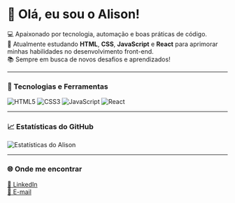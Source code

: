 # 👋 Olá, eu sou o Alison!

💻 Apaixonado por tecnologia, automação e boas práticas de código.  
🚀 Atualmente estudando **HTML**, **CSS**, **JavaScript** e **React** para aprimorar minhas habilidades no desenvolvimento front-end.  
📚 Sempre em busca de novos desafios e aprendizados!

---

### 🧰 Tecnologias e Ferramentas
![HTML5](https://img.shields.io/badge/-HTML5-E34F26?logo=html5&logoColor=fff)
![CSS3](https://img.shields.io/badge/-CSS3-1572B6?logo=css3&logoColor=fff)
![JavaScript](https://img.shields.io/badge/-JavaScript-F7DF1E?logo=javascript&logoColor=000)
![React](https://img.shields.io/badge/-React-61DAFB?logo=react&logoColor=000)

---

### 📈 Estatísticas do GitHub
![Estatísticas do Alison](https://github-readme-stats.vercel.app/api?username=alison-silva&show_icons=true&theme=dracula)

---

### 🌐 Onde me encontrar
[💼 LinkedIn](https://www.linkedin.com/in/alison-silva-1a0740251/)  
[📧 E-mail](mailto:alisondkratos@outlook.com)


